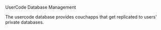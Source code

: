 UserCode Database Management

The usercode database provides couchapps that get replicated to users' private databases.
